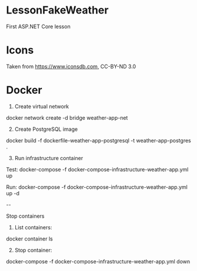 # LessonFakeWeather
First ASP.NET Core lesson

# Icons
Taken from https://www.iconsdb.com, CC-BY-ND 3.0

# Docker

1) Create virtual network

docker network create -d bridge weather-app-net

2) Create PostgreSQL image

docker build -f dockerfile-weather-app-postgresql -t weather-app-postgres .

3) Run infrastructure container

Test:
docker-compose -f docker-compose-infrastructure-weather-app.yml up

Run:
docker-compose -f docker-compose-infrastructure-weather-app.yml up -d

--

Stop containers

1) List containers:

docker container ls

2) Stop container:

docker-compose -f docker-compose-infrastructure-weather-app.yml down

